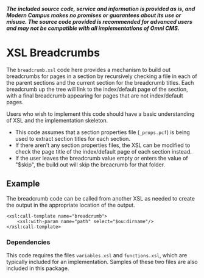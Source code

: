 ***The included source code, service and information is provided as is, and Modern Campus makes no promises or guarantees about its use or misuse. The source code provided is recommended for advanced users and may not be compatible with all implementations of Omni CMS.***

# XSL Breadcrumbs

The `breadcrumb.xsl` code here provides a mechanism to build out breadcrumbs for pages in a section by recursively checking a file in each of the parent sections and the current section for the breadcrumb titles. Each breadcrumb up the tree will link to the index/default page of the section, with a final breadcrumb appearing for pages that are not index/default pages. 

Users who wish to implement this code should have a basic understanding of XSL and the implementation skeleton. 

 - This code assumes that a section properties file (`_props.pcf`) is being used to extract section titles for each section. 
 - If there aren't any section properties files, the XSL can be modified to check the page title of the index/default page of each section instead.
 - If the user leaves the breadcrumb value empty or enters the value of "$skip", the build out will skip the breacrumb for that folder. 

## Example

The breadcrumb code can be called from another XSL as needed to create the output in the appropriate location of the output. 

```
<xsl:call-template name="breadcrumb">
	<xsl:with-param name="path" select="$ou:dirname"/>								
</xsl:call-template>
```

### Dependencies

This code requires the files `variables.xsl` and `functions.xsl`, which are typically included for an implementation. Samples of these two files are also included in this package. 
